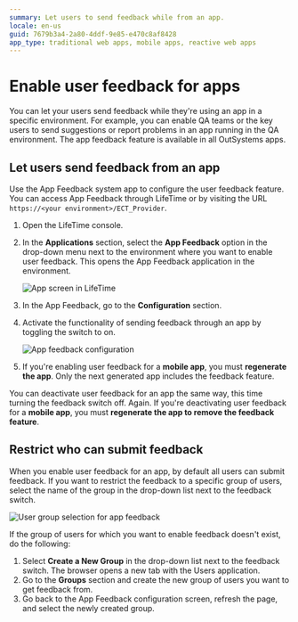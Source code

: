 ```yaml
---
summary: Let users to send feedback while from an app.
locale: en-us
guid: 7679b3a4-2a80-4ddf-9e85-e470c8af8428
app_type: traditional web apps, mobile apps, reactive web apps
---
```


# Enable user feedback for apps

You can let your users send feedback while they're using an app in a specific environment. For example, you can enable QA teams or the key users to send suggestions or report problems in an app running in the QA environment. The app feedback feature is available in all OutSystems apps.

## Let users send feedback from an app

Use the App Feedback system app to configure the user feedback feature. You can access App Feedback through LifeTime or by visiting the URL `https://<your environment>/ECT_Provider`.

1. Open the LifeTime console.

1. In the **Applications** section, select the **App Feedback** option in the drop-down menu next to the environment where you want to enable user feedback. This opens the App Feedback application in the environment.

    ![App screen in LifeTime](images/app-feedback-enable-1.png?width=800)

1. In the App Feedback, go to the **Configuration** section.

1. Activate the functionality of sending feedback through an app by toggling the switch to on.

    ![App feedback configuration](images/app-feedback-enable-2.png?width=800)

1. If you're enabling user feedback for a **mobile app**, you must **regenerate the app**. Only the next generated app includes the feedback feature.

You can deactivate user feedback for an app the same way, this time turning the feedback switch off. Again. If you're deactivating user feedback for a **mobile app**, you must **regenerate the app to remove the feedback feature**.


## Restrict who can submit feedback

When you enable user feedback for an app, by default all users can submit feedback. If you want to restrict the feedback to a specific group of users, select the name of the group in the drop-down list next to the feedback switch.

![User group selection for app feedback](images/app-feedback-enable-3.png?width=800)

If the group of users for which you want to enable feedback doesn't exist, do the following:

1. Select **Create a New Group** in the drop-down list next to the feedback switch. The browser opens a new tab with the Users application.
1. Go to the **Groups** section and create the new group of users you want to get feedback from.
1. Go back to the App Feedback configuration screen, refresh the page, and select the newly created group.
